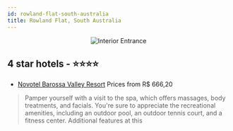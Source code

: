 ```yaml
---
id: rowland-flat-south-australia
title: Rowland Flat, South Australia
---
```


<center><img src="https://i.travelapi.com/hotels/1000000/530000/522500/522433/35fd697d_z.jpg" alt="Interior Entrance" /></center>


##  4 star hotels - ⭐️⭐️⭐️⭐️

-    [Novotel Barossa Valley Resort](https://us.hurb.com/hotels/rowland-flat/novotel-barossa-valley-resort-JNP-JP011254?cmp=18055) Prices from R$ 666,20
   > Pamper yourself with a visit to the spa, which offers massages, body treatments, and facials. You're sure to appreciate the recreational amenities, including an outdoor pool, an outdoor tennis court, and a fitness center. Additional features at this 
